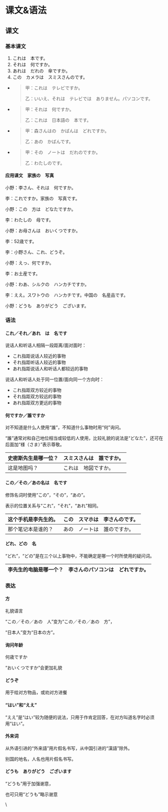 # 课文&语法

## 课文

### 基本课文

1. これは　本です。
2. それは　何ですか。
3. あれは　だれの　傘ですか。
4. この　カメラは　スミスさんのです。



* > 甲：これは　テレビですか。
  >
  > 乙：いいえ、それは　テレビでは　ありません。パソコンです。
* > 甲：それは　何ですか。
  >
  > 乙：これは　日本語の　本です。
* > 甲：森さんはの　かばんは　どれですか。
  >
  > 乙：あの　かばんです。
*   > 甲：その　ノートは　だれのですか。
    >
    > 乙：わたしのです。



#### 应用课文　家族の　写真

小野：李さん、それは　何ですか。

李：これですか。家族の　写真です。

小野：この　方は　どなたですか。

李：わたしの　母です。

小野：お母さんは　おいくつですか。

李：52歳です。



李：小野さん、これ、どうぞ。

小野：えっ、何ですか。

李：お土産です。

小野：わあ、シルクの　ハンカチですか。

李：ええ。スワトウの　ハンカチです。中国の　名産品です。

小野：どうも　ありがどう　ございます。

### 语法

#### これ／それ／あれ　は　名です

说话人和听话人相隔一段距离/面对面时：

* これ指距说话人较近的事物
* それ指距听话人较近的事物
* あれ指距说话人和听话人都较远的事物

说话人和听话人处于同一位置/面向同一个方向时：

* これ指距双方较近的事物
* それ指距双方较远的事物
* あれ指距双方更远的事物

#### 何ですか／誰ですか

对不知道是什么人使用“誰”，不知道什么事物时用“何”询问。

“誰”通常对和自己地位相当或较低的人使用，比较礼貌的说法是“どなた”，还可在后面加“様（さま）”表示尊敬。

| 史密斯先生是哪一位？ | スミスさんは　誰ですか。 |
| ---------- | ------------ |
| 这是地图吗？     | これは　地図ですか。   |

#### この／その／あの名は　名です

修饰名词时使用“この”，“その”，“あの”。

表示的位置关系与“これ”，“それ”，“あれ”相同。

| 这个手机是李先生的。 | この　スマホは　李さんのです。 |
| ---------- | --------------- |
| 那个笔记本是谁的？  | あの　ノートは　誰のですか。  |

#### どれ、どの　名

“どれ”，“どの”是在三个以上事物中，不能确定是哪一个时所使用的疑问词。

| 李先生的电脑是哪一个？ | 李さんのパソコンは　どれですか。 |
| ----------- | ---------------- |

### 表达

#### 方

礼貌语言

“この／その／あの　人”变为“この／その／あの　方”，

“日本人”变为“日本の方”。

#### 询问年龄

何歳ですか

“おいくつですか”会更加礼貌

#### どうぞ

用于给对方物品，或劝对方进餐

#### “はい”和“ええ”

“ええ”是“はい”较为随便的说法，只用于作肯定回答，在对方叫道名字时必须用“はい”。

#### 外来词

从外语引进的“外来語”用片假名书写，从中国引进的“漢語”除外。

别国的地名，人名也用片假名书写。

#### どうも　ありがどう　ございます

“どうも”用于加强谢意，

也可只用“どうも”略示谢意

\
